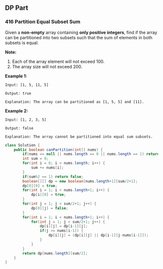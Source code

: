 ## DP Part

### 416 Partition Equal Subset Sum

Given a **non-empty** array containing **only positive integers**, find if the array can be partitioned into two subsets such that the sum of elements in both subsets is equal.

**Note:**

1. Each of the array element will not exceed 100.
2. The array size will not exceed 200.



**Example 1:**

```
Input: [1, 5, 11, 5]

Output: true

Explanation: The array can be partitioned as [1, 5, 5] and [11].
```



**Example 2:**

```
Input: [1, 2, 3, 5]

Output: false

Explanation: The array cannot be partitioned into equal sum subsets.
```

```java
class Solution {
    public boolean canPartition(int[] nums) {
        if(nums == null || nums.length == 0 || nums.length == 1) return false;
        int sum = 0;
        for(int i = 0; i < nums.length; i++) {
            sum += nums[i];
        }
        if(sum%2 == 1) return false;
        boolean[][] dp = new boolean[nums.length+1][sum/2+1];
        dp[0][0] = true;
        for(int i = 1; i < nums.length+1; i++) {
            dp[i][0] = true;
        }
        for(int j = 1; j < sum/2+1; j++) {
            dp[0][j] = false;
        }
        for(int i = 1; i < nums.length+1; i++) {
            for(int j = 1; j < sum/2+1; j++) {
                dp[i][j] = dp[i-1][j];
                if(j >= nums[i-1]) {
                    dp[i][j] = (dp[i][j] || dp[i-1][j-nums[i-1]]);
                }
            }
        }
        return dp[nums.length][sum/2];
    }
}
```

